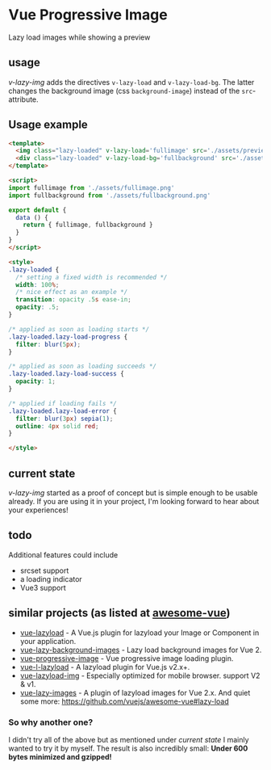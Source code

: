 # Vue Progressive Image

Lazy load images while showing a preview

## usage

*v-lazy-img* adds the directives `v-lazy-load` and `v-lazy-load-bg`. The latter changes the background image (css `background-image`) instead of the `src`-attribute.

## Usage example

```html
<template>
  <img class="lazy-loaded" v-lazy-load='fullimage' src='./assets/previewimage.jpg' />
  <div class="lazy-loaded" v-lazy-load-bg='fullbackground' src='./assets/previewbackground.jpg' />
</template>

<script>
import fullimage from './assets/fullimage.png'
import fullbackground from './assets/fullbackground.png'

export default {
  data () {
    return { fullimage, fullbackground }
  }
}
</script>

<style>
.lazy-loaded {
  /* setting a fixed width is recommended */
  width: 100%;
  /* nice effect as an example */
  transition: opacity .5s ease-in;
  opacity: .5;
}

/* applied as soon as loading starts */
.lazy-loaded.lazy-load-progress {
  filter: blur(5px);
}

/* applied as soon as loading succeeds */
.lazy-loaded.lazy-load-success {
  opacity: 1;
}

/* applied if loading fails */
.lazy-loaded.lazy-load-error {
  filter: blur(3px) sepia(1);
  outline: 4px solid red;
}

</style>
```

## current state

*v-lazy-img* started as a proof of concept but is simple enough to be usable already. If you are using it in your project, I'm looking forward to hear about your experiences!

## todo

Additional features could include

 - srcset support
 - a loading indicator
 - Vue3 support

## similar projects (as listed at [awesome-vue](https://github.com/vuejs/awesome-vue))

 - [vue-lazyload](https://github.com/hilongjw/vue-lazyload) - A Vue.js plugin for lazyload your Image or Component in your application.
 - [vue-lazy-background-images](https://github.com/darrynten/vue-lazy-background-images) - Lazy load background images for Vue 2.
 - [vue-progressive-image](https://github.com/MatteoGabriele/vue-progressive-image) - Vue progressive image loading plugin.
 - [vue-l-lazyload](https://github.com/lsycxyj/vue-l-lazyload) - A lazyload plugin for Vue.js v2.x+.
 - [vue-lazyload-img](https://github.com/JALBAA/vue-lazyload-img) - Especially optimized for mobile browser. support V2 & v1.
 - [vue-lazy-images](https://github.com/yyh1102/vue-lazyload-images) - A plugin of lazyload images for Vue 2.x.
 And quiet some more: https://github.com/vuejs/awesome-vue#lazy-load

### So why another one?

I didn't try all of the above but as mentioned under _current state_ I mainly wanted to try it by myself. The result is also incredibly small: **Under 600 bytes minimized and gzipped!**

